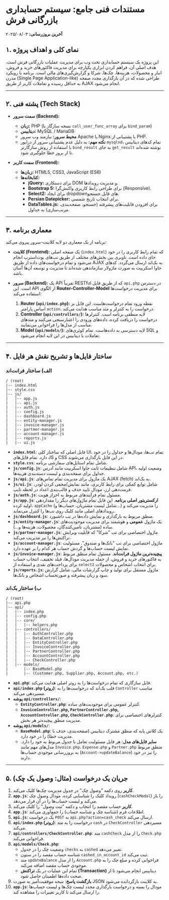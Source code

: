 # مستندات فنی جامع: سیستم حسابداری بازرگانی فرش

**آخرین بروزرسانی:** ۲۰۲۵/۰۸/۰۳

## ۱. نمای کلی و اهداف پروژه

این پروژه یک سیستم حسابداری تحت وب برای مدیریت عملیات بازرگانی فرش است. هدف اصلی آن، فراهم کردن ابزاری یکپارچه برای مدیریت فاکتورهای خرید و فروش، انبار و محصولات، هزینه‌ها، چک‌ها، شرکا و گزارش‌گیری‌های مالی است. برنامه با رویکرد مدرن (Single Page Application-like) طراحی شده که در آن بارگذاری مجدد صفحه به حداقل رسیده و تعاملات کاربر از طریق AJAX انجام می‌شود.

-----

## ۲. پشته فنی (Tech Stack)

  * **سمت سرور (Backend):**

      * **زبان:** PHP (نسخه سازگار با `call_user_func_array` برای `bind_param`)
      * **دیتابیس:** MySQL / MariaDB
      * **محیط سرور:** نیازمند وب سرور Apache یا Nginx با پشتیبانی از PHP.
      * **نکته مهم:** به دلیل عدم پشتیبانی سرور از درایور `mysqlnd`، تمام کدهای دیتابیس با استفاده از روش سازگارتر `bind_result` به جای `get_result` نوشته شده‌اند تا از بروز خطا جلوگیری شود.

  * **سمت کاربر (Frontend):**

      * **زبان‌ها:** HTML5, CSS3, JavaScript (ES6)
      * **کتابخانه‌ها:**
          * **jQuery:** برای دستکاری DOM و مدیریت رویدادها.
          * **Bootstrap 5:** برای طراحی رابط کاربری واکنش‌گرا (Responsive).
          * **Select2:** برای ایجاد dropdownهای قابل جستجو.
          * **Persian Datepicker:** برای انتخاب تاریخ شمسی.
          * **DataTables.js:** برای افزودن قابلیت‌های پیشرفته (جستجو، صفحه‌بندی، مرتب‌سازی) به جداول.

-----

## ۳. معماری برنامه

برنامه از یک معماری دو لایه کلاینت-سرور پیروی می‌کند:

  * **کلاینت (Frontend):** یک صفحه اصلی (`index.html`) که تمام رابط کاربری را در خود جای داده است. ناوبری بین بخش‌های مختلف از طریق تب‌های بوت‌استرپ انجام می‌شود و تمام درخواست‌های داده از طریق AJAX به بک‌اند ارسال می‌گردد. کدهای جاوا اسکریپت به صورت ماژولار سازماندهی شده‌اند تا مدیریت و توسعه آن‌ها آسان باشد.

  * **سرور (Backend):** یک API تقریباً RESTful که از طریق فایل `api.php` در دسترس است. این API از الگوی **Router-Controller-Model** برای مدیریت درخواست‌ها استفاده می‌کند:

    1.  **Router (`api/index.php`):** نقطه ورود تمام درخواست‌هاست. این فایل بر اساس پارامتر `action`، درخواست را به کنترلر و متد مناسب هدایت می‌کند.
    2.  **Controller (`api/controllers/`):** لایه منطقی برنامه است. کنترلرها درخواست را دریافت کرده، داده‌های ورودی را اعتبارسنجی می‌کنند و متدهای مناسب از مدل‌ها را فراخوانی می‌نمایند.
    3.  **Model (`api/models/`):** لایه دسترسی به داده‌هاست. تمام کوئری‌های SQL و تعاملات با دیتابیس در این لایه انجام می‌شود.

-----

## ۴. ساختار فایل‌ها و تشریح نقش هر فایل

### الف) ساختار فرانت‌اند

```
/ (root)
|-- index.html
|-- style.css
|-- js/
|   |-- app.js
|   |-- api.js
|   |-- auth.js
|   |-- config.js
|   |-- dashboard.js
|   |-- entity-manager.js
|   |-- invoice-manager.js
|   |-- partner-manager.js
|   |-- account-manager.js
|   |-- reports.js
|   |-- ui.js
```

  * **`index.html`**: فایل اصلی که ساختار کلی UI، تمام تب‌ها، مودال‌ها و جداول را در خود دارد. تمام فایل‌های JS و CSS در این فایل بارگذاری می‌شوند.
  * **`style.css`**: شامل تمام استایل‌های سفارشی برنامه.
  * **`js/config.js`**: شامل تنظیمات ثابت جاوا اسکریپت مانند آدرس API، وضعیت اولیه جداول برای صفحه‌بندی و لیست دسته‌بندی هزینه‌ها.
  * **`js/api.js`**: یک ماژول برای مدیریت تمام تماس‌های AJAX (fetch) به بک‌اند.
  * **`js/ui.js`**: شامل توابع کمکی برای رابط کاربری، مانند نمایش/مخفی کردن لودر، فرمت‌دهی ارز، مودال تایید حذف و قالب‌بندی اعداد در لحظه تایپ.
  * **`js/auth.js`**: مسئول تمام فرآیندهای مربوط به احراز هویت.
  * **`js/app.js`**: **ارکستریتور اصلی برنامه**. این فایل تمام ماژول‌های دیگر را مقداردهی اولیه کرده، `appCache` (شامل لیست مشتریان، حساب‌ها و...) را مدیریت می‌کند و رویدادهای اصلی مانند کلیک روی تب‌ها را کنترل می‌نماید.
  * **`js/dashboard.js`**: منطق مربوط به بارگذاری و نمایش داده‌ها در تب داشبورد.
  * **`js/entity-manager.js`**: یک ماژول **عمومی** و هوشمند برای مدیریت موجودیت‌های ساده (مشتریان، تامین‌کنندگان، محصولات، هزینه‌ها و...).
  * **`js/partner-manager.js`**: ماژول اختصاصی برای تب "شرکا" که قابلیت ویرایش تراکنش‌ها را نیز مدیریت می‌کند.
  * **`js/account-manager.js`**: ماژول اختصاصی برای تب "بانک‌ها و صندوق". مسئولیت نمایش لیست حساب‌ها و گردش حساب هر کدام را بر عهده دارد.
  * **`js/invoice-manager.js`**: **پیچیده‌ترین ماژول فرانت‌اند**. مسئول تمام منطق مربوط به فاکتورهای خرید و فروش، از جمله مدیریت مودال‌ها، فیلد تخفیف، انتخاب حساب برای پرداخت‌های نقدی و استفاده از `select2` برای انتخاب اشخاص و محصولات.
  * **`js/reports.js`**: ماژول مستقل برای تولید و چاپ گزارشات مالی، شامل گزارش سود و زیان پیشرفته و صورتحساب اشخاص و بانک‌ها.

### ب) ساختار بک‌اند

```
/ (root)
|-- api.php
|-- api/
|   |-- index.php
|   |-- config.php
|   |-- core/
|   |   |-- helpers.php
|   |-- controllers/
|   |   |-- AuthController.php
|   |   |-- DataController.php
|   |   |-- EntityController.php
|   |   |-- InvoiceController.php
|   |   |-- PartnerController.php
|   |   |-- AccountController.php
|   |   |-- CheckController.php
|   |-- models/
|       |-- BaseModel.php
|       |-- (Customer.php, Supplier.php, Account.php, etc.)
```

  * **`api.php`**: فایل سازگاری که تمام درخواست‌ها را به روتر اصلی هدایت می‌کند.
  * **`api/index.php` (روتر)**: قلب بک‌اند که درخواست‌ها را به `Controller` مناسب مسیردهی می‌کند.
  * **پوشه `api/controllers/`**:
      * **`EntityController.php`**: کنترلر عمومی برای موجودیت‌های ساده.
      * **`InvoiceController.php`, `PartnerController.php`, `AccountController.php`, `CheckController.php`**: کنترلرهای اختصاصی برای مدیریت منطق پیچیده‌تر هر بخش.
  * **پوشه `api/models/`**:
      * **`BaseModel.php`**: یک کلاس پایه که منطق مشترک دیتابیس (صفحه‌بندی، حذف با مدیریت خطا) را در خود دارد.
      * **سایر فایل‌های مدل**: هر فایل مسئولیت تعامل با جدول مربوط به خود را دارد. مدل‌های مهم مانند `Invoice.php`، `Expense.php` و `Partner.php` منطق مربوط به بروزرسانی موجودی حساب‌ها (`Account->updateBalance`) را نیز در خود دارند.

-----

## ۵. جریان یک درخواست (مثال: وصول یک چک)

1.  **کاربر** روی دکمه "وصول چک" در جدول مدیریت چک‌ها کلیک می‌کند.
2.  **`app.js`**: رویداد کلیک را شناسایی کرده، مودال وصول چک (`cashCheckModal`) را باز می‌کند و لیست حساب‌ها را در آن قرار می‌دهد.
3.  **کاربر** حساب مقصد را انتخاب و دکمه "ثبت وصول" را کلیک می‌کند.
4.  **`app.js`**: اطلاعات فرم (شناسه چک و شناسه حساب) را جمع‌آوری می‌کند.
5.  **`api.js`**: یک درخواست `POST` به `api.php?action=cash_check` ارسال می‌کند.
6.  **`api/index.php` (روتر)**: درخواست را به متد `cash` در `CheckController` مسیردهی می‌کند.
7.  **`api/controllers/CheckController.php`**: متد `cashCheck` را از مدل `Check.php` فراخوانی می‌کند.
8.  **`api/models/Check.php`**:
      * وضعیت چک را در جدول `checks` به `cashed` تغییر می‌دهد.
      * شناسه حساب مقصد را در ستون `cashed_in_account_id` ثبت می‌کند.
      * متد `updateBalance` را از مدل `Account.php` فراخوانی کرده و مبلغ چک را به موجودی حساب مقصد اضافه می‌کند.
      * تمام این عملیات در یک **تراکنش (Transaction)** دیتابیس انجام می‌شود تا از صحت داده‌ها اطمینان حاصل شود.
9.  **بازگشت پاسخ**: نتیجه موفقیت‌آمیز به صورت JSON به کلاینت بازگردانده می‌شود.
10. **`app.js`**: مودال را بسته و درخواست بارگذاری مجدد لیست چک‌ها و لیست حساب‌ها را ارسال می‌کند تا کاربر تغییرات را مشاهده کند.